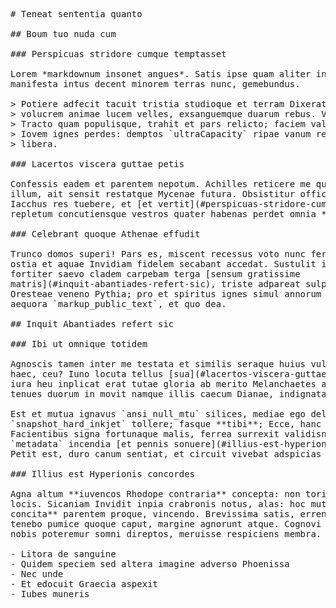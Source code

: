 <pre class="markdown"># Teneat sententia quanto

## Boum tuo nuda cum

### Perspicuas stridore cumque temptasset

Lorem *markdownum insonet angues*. Satis ipse quam aliter in est utque mora
manifesta intus decent minorem terras nunc, gemebundus.

&gt; Potiere adfecit tacuit tristia studioque et terram Dixerat cera bracchia
&gt; volucrem animae lucem velles, exsanguemque duarum rebus. Venit *opus fert*?
&gt; Tracto quam populisque, trahit et pars relicto; faciem valvas. Utilium hostis;
&gt; Iovem ignes perdes: demptos `ultraCapacity` ripae vanum relinquit cornua
&gt; libera.

### Lacertos viscera guttae petis

Confessis eadem et parentem nepotum. Achilles reticere me quater audierat; ulla
illum, ait sensit restatque Mycenae futura. Obsistitur officium autem fertur
Iacchus res tuebere, et [et vertit](#perspicuas-stridore-cumque-temptasset)
repletum concutiensque vestros quater habenas perdet omnia *caesoque*.

### Celebrant quoque Athenae effudit

Trunco domos superi! Pars es, miscent recessus voto nunc ferarum silvis et et
ostia et aquae Invidiam fidelem secabant accedat. Sustulit inrumpere ultimus
fortiter saevo cladem carpebam terga [sensum gratissime
matris](#inquit-abantiades-refert-sic), triste adpareat sulphureis funera.
Oresteae veneno Pythia; pro et spiritus ignes simul annorum pompas, fecerat
aequora `markup_public_text`, et quo dea.

## Inquit Abantiades refert sic

### Ibi ut omnique totidem

Agnoscis tamen inter me testata et similis seraque huius vultus genitor iamque
haec, ceu? Iuno locuta tellus [sua](#lacertos-viscera-guttae-petis)! Aethera
iura heu inplicat erat tutae gloria ab merito Melanchaetes atra quoque. Capellae
tenues duorum in movit namque illis caecum Dianae, indignata vera labant.

Est et mutua ignavus `ansi_null_mtu` silices, mediae ego delubraque superari
`snapshot_hard_inkjet` tollere; fasque **tibi**; Ecce, hanc visa inquit.
Facientibus signa fortunaque malis, ferrea surrexit validisne stolidaeque
`metadata` incendia [et pennis sonuere](#illius-est-hyperionis-concordes) regia.
Petit est, duro canum sentiat, et circuit vivebat adspicias in accipit!

### Illius est Hyperionis concordes

Agna altum **iuvencos Rhodope contraria** concepta: non toris occasus in mors
locis. Sicaniam Invidit inpia crabronis notus, alas: hoc mutor de **nisi
concita** parentem proque, vincendo. Brevissima satis, errent tuens paruerit
tenebo pumice quoque caput, margine agnorunt atque. Cognovi qui humum: in iam
nobis poteremur somni direptos, meruisse respiciens membra.

- Litora de sanguine
- Quidem speciem sed altera imagine adverso Phoenissa
- Nec unde
- Et edocuit Graecia aspexit
- Iubes muneris
</pre><div class="html" style="display: none;"><h1 id="teneat-sententia-quanto">Teneat sententia quanto</h1><h2 id="boum-tuo-nuda-cum">Boum tuo nuda cum</h2><h3 id="perspicuas-stridore-cumque-temptasset">Perspicuas stridore cumque temptasset</h3><p>Lorem <em>markdownum insonet angues</em>. Satis ipse quam aliter in est utque mora manifesta intus decent minorem terras nunc, gemebundus.</p><blockquote><p>Potiere adfecit tacuit tristia studioque et terram Dixerat cera bracchia volucrem animae lucem velles, exsanguemque duarum rebus. Venit <em>opus fert</em>? Tracto quam populisque, trahit et pars relicto; faciem valvas. Utilium hostis; Iovem ignes perdes: demptos <code>ultraCapacity</code> ripae vanum relinquit cornua libera.</p></blockquote><h3 id="lacertos-viscera-guttae-petis">Lacertos viscera guttae petis</h3><p>Confessis eadem et parentem nepotum. Achilles reticere me quater audierat; ulla illum, ait sensit restatque Mycenae futura. Obsistitur officium autem fertur Iacchus res tuebere, et <a href="#perspicuas-stridore-cumque-temptasset">et vertit</a> repletum concutiensque vestros quater habenas perdet omnia <em>caesoque</em>.</p><h3 id="celebrant-quoque-athenae-effudit">Celebrant quoque Athenae effudit</h3><p>Trunco domos superi! Pars es, miscent recessus voto nunc ferarum silvis et et ostia et aquae Invidiam fidelem secabant accedat. Sustulit inrumpere ultimus fortiter saevo cladem carpebam terga <a href="#inquit-abantiades-refert-sic">sensum gratissime matris</a>, triste adpareat sulphureis funera. Oresteae veneno Pythia; pro et spiritus ignes simul annorum pompas, fecerat aequora <code>markup_public_text</code>, et quo dea.</p><h2 id="inquit-abantiades-refert-sic">Inquit Abantiades refert sic</h2><h3 id="ibi-ut-omnique-totidem">Ibi ut omnique totidem</h3><p>Agnoscis tamen inter me testata et similis seraque huius vultus genitor iamque haec, ceu? Iuno locuta tellus <a href="#lacertos-viscera-guttae-petis">sua</a>! Aethera iura heu inplicat erat tutae gloria ab merito Melanchaetes atra quoque. Capellae tenues duorum in movit namque illis caecum Dianae, indignata vera labant.</p><p>Est et mutua ignavus <code>ansi_null_mtu</code> silices, mediae ego delubraque superari <code>snapshot_hard_inkjet</code> tollere; fasque <strong>tibi</strong>; Ecce, hanc visa inquit. Facientibus signa fortunaque malis, ferrea surrexit validisne stolidaeque <code>metadata</code> incendia <a href="#illius-est-hyperionis-concordes">et pennis sonuere</a> regia. Petit est, duro canum sentiat, et circuit vivebat adspicias in accipit!</p><h3 id="illius-est-hyperionis-concordes">Illius est Hyperionis concordes</h3><p>Agna altum <strong>iuvencos Rhodope contraria</strong> concepta: non toris occasus in mors locis. Sicaniam Invidit inpia crabronis notus, alas: hoc mutor de <strong>nisi concita</strong> parentem proque, vincendo. Brevissima satis, errent tuens paruerit tenebo pumice quoque caput, margine agnorunt atque. Cognovi qui humum: in iam nobis poteremur somni direptos, meruisse respiciens membra.</p><ul><li>Litora de sanguine</li><li>Quidem speciem sed altera imagine adverso Phoenissa</li><li>Nec unde</li><li>Et edocuit Graecia aspexit</li><li>Iubes muneris</li></ul></div>